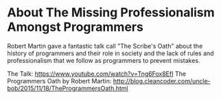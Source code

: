 # About The Missing Professionalism Amongst Programmers 

Robert Martin gave a fantastic talk call "The Scribe's Oath" about the history of programmers and their role in society and the lack of rules and professionalism that we follow as programmers to prevent mistakes.

The Talk: https://www.youtube.com/watch?v=Tng6Fox8EfI
The Programmers Oath by Robert Martin: http://blog.cleancoder.com/uncle-bob/2015/11/18/TheProgrammersOath.html